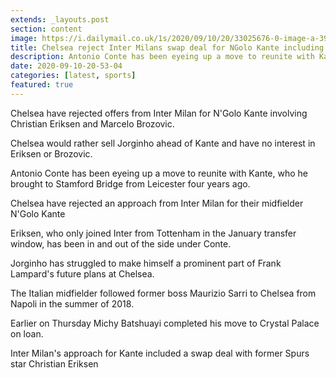 ```yaml
---
extends: _layouts.post
section: content
image: https://i.dailymail.co.uk/1s/2020/09/10/20/33025676-0-image-a-39_1599767270552.jpg 
title: Chelsea reject Inter Milans swap deal for NGolo Kante including Christian Eriksen 
description: Antonio Conte has been eyeing up a move to reunite with Kante, who he brought to Stamford Bridge after he inspired Leicester to the Premier League title four years ago. 
date: 2020-09-10-20-53-04 
categories: [latest, sports] 
featured: true 
--- 
```

Chelsea have rejected offers from Inter Milan for N'Golo Kante involving Christian Eriksen and Marcelo Brozovic.

Chelsea would rather sell Jorginho ahead of Kante and have no interest in Eriksen or Brozovic.

Antonio Conte has been eyeing up a move to reunite with Kante, who he brought to Stamford Bridge from Leicester four years ago.

Chelsea have rejected an approach from Inter Milan for their midfielder N'Golo Kante

Eriksen, who only joined Inter from Tottenham in the January transfer window, has been in and out of the side under Conte. 

Jorginho has struggled to make himself a prominent part of Frank Lampard's future plans at Chelsea.

The Italian midfielder followed former boss Maurizio Sarri to Chelsea from Napoli in the summer of 2018. 

Earlier on Thursday Michy Batshuayi completed his move to Crystal Palace on loan. 

Inter Milan's approach for Kante included a swap deal with former Spurs star Christian Eriksen

